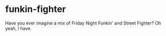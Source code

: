 # funkin-fighter

Have you ever imagine a mix of Friday Night Funkin' and Street Fighter? Oh yeah, I have.
